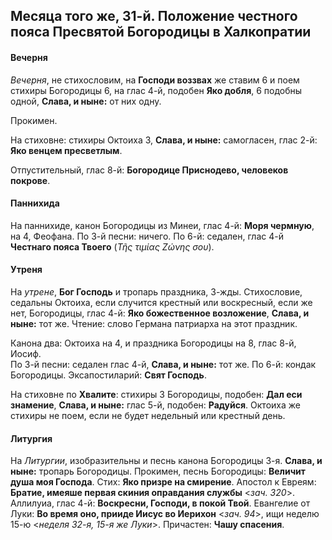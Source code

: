 
## Месяца того же, 31-й. Положение честного пояса Пресвятой Богородицы в Халкопратии

#### Вечерня

*Вечерня*, не стихословим, на **Господи воззвах** же ставим 6 
и поем стихиры Богородицы 6, на глас 4-й, подобен **Яко добля**, 
6 подобны одной, **Слава, и ныне:** от них одну.

Прокимен. 

На стиховне: стихиры Октоиха 3, **Слава, и ныне:** самогласен, глас 2-й:
**Яко венцем пресветлым**.

Отпустительный, глас 8-й: **Богородице Приснодево, человеков покрове**.

#### Паннихида

На паннихиде, канон Богородицы из Минеи, глас 4-й: **Моря чермную**, на 4, Феофана. 
По 3-й песни: ничего. 
По 6-й: седален, глас 4-й **Честнаго пояса Твоего** (*Τῆς τιμίας Ζώνης σου*).

#### Утреня

На *утрене*, **Бог Господь** и тропарь праздника, 3-жды. 
Стихословие, седальны Октоиха, если случится крестный или воскресный, если же нет, Богородицы, глас 4-й: 
**Яко божественное возложение**, **Слава, и ныне:** тот же. Чтение: слово Германа 
патриарха на этот праздник. 

Канона два: Октоиха на 4, и праздника Богородицы на 8, глас 8-й, Иосиф.  
По 3-й песни: седален глас 4-й, **Слава, и ныне:** тот же. 
По 6-й: кондак Богородицы.
Эксапостиларий: **Свят Господь**.

На стиховне по **Хвалите**: стихиры 3  Богородицы, подобен: **Дал еси знамение**, 
**Слава, и ныне:** глас 5-й, подобен: **Радуйся**. Октоиха же стихиры не поем, 
если не будет недельный или крестный день.  

#### Литургия

На *Литургии*, изобразительны и песнь канона Богородицы 3-я. **Слава, и ныне:** тропарь Богородицы. 
Прокимен, песнь Богородицы: **Величит душа моя Господа**. Стих: **Яко призре на смирение**. 
Апостол к Евреям: **Братие, имеяше первая скиния оправдания службы** <*зач. 320*>. 
Аллилуиа, глас 4-й: **Воскресни, Господи, в покой Твой**. 
Евангелие от Луки: **Во время оно, прииде Иисус во Иерихон** <*зач. 94*>, ищи 
неделю 15-ю <*неделя 32-я, 15-я же Луки*>.
Причастен: **Чашу спасения**.

